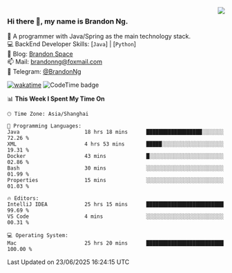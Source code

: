 <img  align="right" src="https://github-readme-stats-brandon0824.vercel.app/api/top-langs/?username=brandon0824&layout=compact">

### Hi there 👋, my name is Brandon Ng.

🌱 A programmer with Java/Spring as the main technology stack.  
💻 BackEnd Developer Skills: [`Java`] | [`Python`]  
📝 Blog: [Brandon Space](https://blog.brandonng.cc)  
📫 Mail: brandonng@foxmail.com  
📰 Telegram: [@BrandonNg](https://t.me/BrandonNg24)  

[![wakatime](https://wakatime.com/badge/user/940cafbf-f9d5-4b24-9a07-19bb072f52bb.svg)](https://wakatime.com/@940cafbf-f9d5-4b24-9a07-19bb072f52bb)
![CodeTime badge](https://img.shields.io/endpoint?style=flat-square&url=https%3A%2F%2Fapi.codetime.dev%2Fshield%3Fid%3D128%26project%3D%26in%3D604800000)

<!--START_SECTION:waka-->
📊 **This Week I Spent My Time On** 

```text
🕑︎ Time Zone: Asia/Shanghai

💬 Programming Languages: 
Java                     18 hrs 18 mins      ██████████████████░░░░░░░   72.26 % 
XML                      4 hrs 53 mins       █████░░░░░░░░░░░░░░░░░░░░   19.31 % 
Docker                   43 mins             █░░░░░░░░░░░░░░░░░░░░░░░░   02.86 % 
Bash                     30 mins             ░░░░░░░░░░░░░░░░░░░░░░░░░   01.99 % 
Properties               15 mins             ░░░░░░░░░░░░░░░░░░░░░░░░░   01.03 % 

🔥 Editors: 
IntelliJ IDEA            25 hrs 15 mins      █████████████████████████   99.69 % 
VS Code                  4 mins              ░░░░░░░░░░░░░░░░░░░░░░░░░   00.31 % 

💻 Operating System: 
Mac                      25 hrs 20 mins      █████████████████████████   100.00 % 
```


 Last Updated on 23/06/2025 16:24:15 UTC
<!--END_SECTION:waka-->
